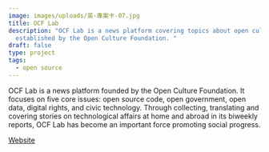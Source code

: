 ```yaml
---
image: images/uploads/英-專案卡-07.jpg
title: OCF Lab
description: "OCF Lab is a news platform covering topics about open culture,
  established by the Open Culture Foundation. "
draft: false
type: project
tags:
  - open source
---
```

OCF Lab is a news platform founded by the Open Culture Foundation. It focuses on five core issues: open source code, open government, open data, digital rights, and civic technology. Through collecting, translating and covering stories on technological affairs at home and abroad in its biweekly reports, OCF Lab has become an important force promoting social progress.

[Website](https://lab.ocf.tw/)